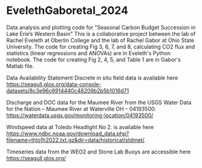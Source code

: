 # EvelethGaboretal_2024
Data analysis and plotting code for "Seasonal Carbon Budget Succession in Lake Erie’s Western Basin"
This is a collaborative project between the lab of Rachel Eveleth at Oberlin College and the lab of Rachel Gabor at Ohio State University.
The code for creating Fig 3, 6, 7, and 8, calculating CO2 flux and statistics (linear regressions and ANOVAs) are in Eveleth's Python notebook.
The code for creating Fig 2, 4, 5, and Table 1 are in Gabor's Matlab file.


Data Availability Statement
Discrete in situ field data is available here https://seagull.glos.org/data-console-datasets/8c3e96c6914440c48209b2b5b1016d71

Discharge and DOC data for the Maumee River from the USGS Water Data for the Nation – Maumee River at Waterville OH – 04193500: https://waterdata.usgs.gov/monitoring-location/04193500/

Windspeed data at Toledo Headlight No 2. is available here https://www.ndbc.noaa.gov/download_data.php?filename=thlo1h2022.txt.gz&dir=data/historical/stdmet/. 

Timeseries data from the WEO2 and Stone Lab Buoys are accessible here https://seagull.glos.org/ 
